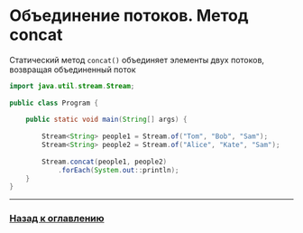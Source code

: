# Объединение потоков. Метод concat

Статический метод `concat()` объединяет элементы двух потоков, возвращая объединенный поток

```java
import java.util.stream.Stream;
 
public class Program {
  
    public static void main(String[] args) {
          
        Stream<String> people1 = Stream.of("Tom", "Bob", "Sam");
        Stream<String> people2 = Stream.of("Alice", "Kate", "Sam");
         
        Stream.concat(people1, people2)
            .forEach(System.out::println);
    }
}
```

---

### [Назад к оглавлению](../../README.md)